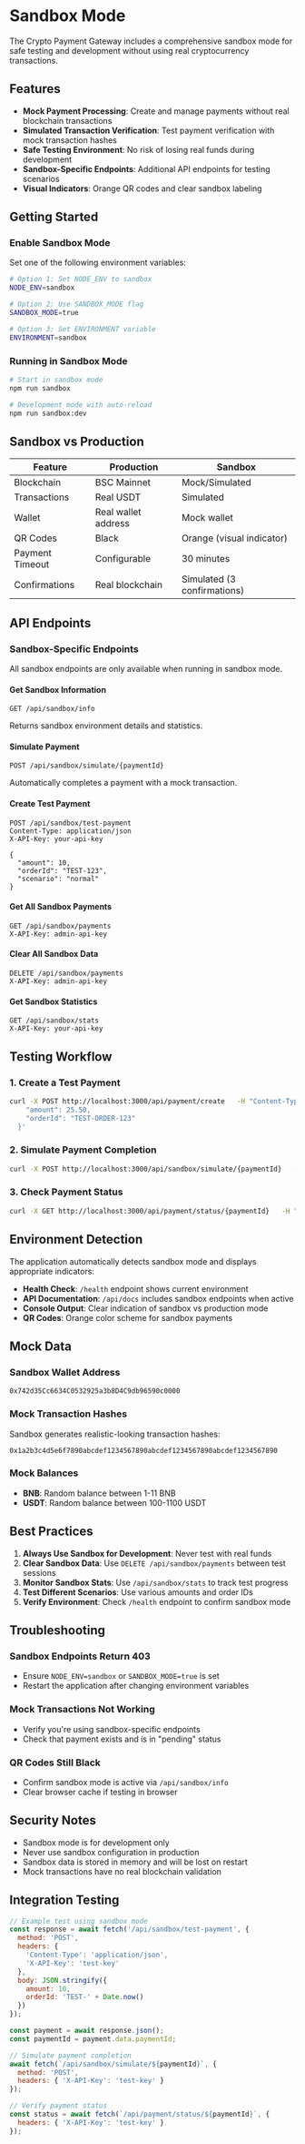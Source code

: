# Sandbox Mode

The Crypto Payment Gateway includes a comprehensive sandbox mode for safe testing and development without using real cryptocurrency transactions.

## Features

- **Mock Payment Processing**: Create and manage payments without real blockchain transactions
- **Simulated Transaction Verification**: Test payment verification with mock transaction hashes
- **Safe Testing Environment**: No risk of losing real funds during development
- **Sandbox-Specific Endpoints**: Additional API endpoints for testing scenarios
- **Visual Indicators**: Orange QR codes and clear sandbox labeling

## Getting Started

### Enable Sandbox Mode

Set one of the following environment variables:

```bash
# Option 1: Set NODE_ENV to sandbox
NODE_ENV=sandbox

# Option 2: Use SANDBOX_MODE flag
SANDBOX_MODE=true

# Option 3: Set ENVIRONMENT variable
ENVIRONMENT=sandbox
```

### Running in Sandbox Mode

```bash
# Start in sandbox mode
npm run sandbox

# Development mode with auto-reload
npm run sandbox:dev
```

## Sandbox vs Production

| Feature | Production | Sandbox |
|---------|------------|---------|
| Blockchain | BSC Mainnet | Mock/Simulated |
| Transactions | Real USDT | Simulated |
| Wallet | Real wallet address | Mock wallet |
| QR Codes | Black | Orange (visual indicator) |
| Payment Timeout | Configurable | 30 minutes |
| Confirmations | Real blockchain | Simulated (3 confirmations) |

## API Endpoints

### Sandbox-Specific Endpoints

All sandbox endpoints are only available when running in sandbox mode.

#### Get Sandbox Information
```http
GET /api/sandbox/info
```

Returns sandbox environment details and statistics.

#### Simulate Payment
```http
POST /api/sandbox/simulate/{paymentId}
```

Automatically completes a payment with a mock transaction.

#### Create Test Payment
```http
POST /api/sandbox/test-payment
Content-Type: application/json
X-API-Key: your-api-key

{
  "amount": 10,
  "orderId": "TEST-123",
  "scenario": "normal"
}
```

#### Get All Sandbox Payments
```http
GET /api/sandbox/payments
X-API-Key: admin-api-key
```

#### Clear All Sandbox Data
```http
DELETE /api/sandbox/payments
X-API-Key: admin-api-key
```

#### Get Sandbox Statistics
```http
GET /api/sandbox/stats
X-API-Key: your-api-key
```

## Testing Workflow

### 1. Create a Test Payment

```bash
curl -X POST http://localhost:3000/api/payment/create   -H "Content-Type: application/json"   -H "X-API-Key: your-api-key"   -d '{
    "amount": 25.50,
    "orderId": "TEST-ORDER-123"
  }'
```

### 2. Simulate Payment Completion

```bash
curl -X POST http://localhost:3000/api/sandbox/simulate/{paymentId}   -H "X-API-Key: your-api-key"
```

### 3. Check Payment Status

```bash
curl -X GET http://localhost:3000/api/payment/status/{paymentId}   -H "X-API-Key: your-api-key"
```

## Environment Detection

The application automatically detects sandbox mode and displays appropriate indicators:

- **Health Check**: `/health` endpoint shows current environment
- **API Documentation**: `/api/docs` includes sandbox endpoints when active
- **Console Output**: Clear indication of sandbox vs production mode
- **QR Codes**: Orange color scheme for sandbox payments

## Mock Data

### Sandbox Wallet Address
```
0x742d35Cc6634C0532925a3b8D4C9db96590c0000
```

### Mock Transaction Hashes
Sandbox generates realistic-looking transaction hashes:
```
0x1a2b3c4d5e6f7890abcdef1234567890abcdef1234567890abcdef1234567890
```

### Mock Balances
- **BNB**: Random balance between 1-11 BNB
- **USDT**: Random balance between 100-1100 USDT

## Best Practices

1. **Always Use Sandbox for Development**: Never test with real funds
2. **Clear Sandbox Data**: Use `DELETE /api/sandbox/payments` between test sessions
3. **Monitor Sandbox Stats**: Use `/api/sandbox/stats` to track test progress
4. **Test Different Scenarios**: Use various amounts and order IDs
5. **Verify Environment**: Check `/health` endpoint to confirm sandbox mode

## Troubleshooting

### Sandbox Endpoints Return 403
- Ensure `NODE_ENV=sandbox` or `SANDBOX_MODE=true` is set
- Restart the application after changing environment variables

### Mock Transactions Not Working
- Verify you're using sandbox-specific endpoints
- Check that payment exists and is in "pending" status

### QR Codes Still Black
- Confirm sandbox mode is active via `/api/sandbox/info`
- Clear browser cache if testing in browser

## Security Notes

- Sandbox mode is for development only
- Never use sandbox configuration in production
- Sandbox data is stored in memory and will be lost on restart
- Mock transactions have no real blockchain validation

## Integration Testing

```javascript
// Example test using sandbox mode
const response = await fetch('/api/sandbox/test-payment', {
  method: 'POST',
  headers: {
    'Content-Type': 'application/json',
    'X-API-Key': 'test-key'
  },
  body: JSON.stringify({
    amount: 10,
    orderId: 'TEST-' + Date.now()
  })
});

const payment = await response.json();
const paymentId = payment.data.paymentId;

// Simulate payment completion
await fetch(`/api/sandbox/simulate/${paymentId}`, {
  method: 'POST',
  headers: { 'X-API-Key': 'test-key' }
});

// Verify payment status
const status = await fetch(`/api/payment/status/${paymentId}`, {
  headers: { 'X-API-Key': 'test-key' }
});
```
